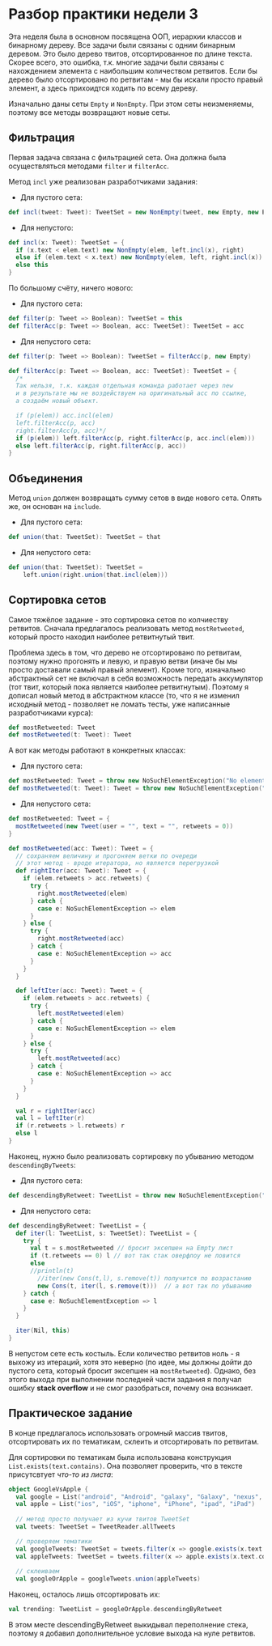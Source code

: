 # Разбор практики недели 3

Эта неделя была в основном посвящена ООП, иерархии классов и бинарному дереву. Все задачи были связаны с одним бинарным деревом. Это было дерево твитов, отсортированное по длине текста. Скорее всего, это ошибка, т.к. многие задачи были связаны с нахождением элемента с наибольшим количеством ретвитов. Если бы дерево было отсортировано по ретвитам - мы бы искали просто правый элемент, а здесь прихоидтся ходить по всему дереву.

Изначально даны сеты `Empty` и `NonEmpty`. При этом сеты неизменяемы, поэтому все методы возвращают новые сеты.


## Фильтрация

Первая задача связана с фильтрацией сета. Она должна была осуществляться методами `filter` и `filterAcc`. 

Метод `incl` уже реализован разработчиками задания:

- Для пустого сета:

```scala
def incl(tweet: Tweet): TweetSet = new NonEmpty(tweet, new Empty, new Empty)
```

- Для непустого:

```scala
def incl(x: Tweet): TweetSet = {
  if (x.text < elem.text) new NonEmpty(elem, left.incl(x), right)
  else if (elem.text < x.text) new NonEmpty(elem, left, right.incl(x))
  else this
}
```

По большому счёту, ничего нового:

- Для пустого сета:

```scala
def filter(p: Tweet => Boolean): TweetSet = this
def filterAcc(p: Tweet => Boolean, acc: TweetSet): TweetSet = acc
```

- Для непустого сета:

```scala
def filter(p: Tweet => Boolean): TweetSet = filterAcc(p, new Empty)

def filterAcc(p: Tweet => Boolean, acc: TweetSet): TweetSet = {
  /*
  Так нельзя, т.к. каждая отдельная команда работает через new
  и в результате мы не воздействуем на оригинальный acc по ссылке,
  а создаём новый объект.

  if (p(elem)) acc.incl(elem)
  left.filterAcc(p, acc)
  right.filterAcc(p, acc)*/
  if (p(elem)) left.filterAcc(p, right.filterAcc(p, acc.incl(elem)))
  else left.filterAcc(p, right.filterAcc(p, acc))
}
```


## Объединения

Метод `union` должен возвращать сумму сетов в виде нового сета. Опять же, он основан на `include`.

- Для пустого сета:

```scala
def union(that: TweetSet): TweetSet = that
```

- Для непустого сета:

```scala
def union(that: TweetSet): TweetSet =
    left.union(right.union(that.incl(elem)))
```


## Сортировка сетов

Самое тяжёлое задание - это сортировка сетов по колчиеству ретвитов. Сначала предлагалось реализовать метод `mostRetweeted`, который просто находил наиболее ретвитнутый твит.

Проблема здесь в том, что дерево не отсортировано по ретвитам, поэтому нужно прогонять и левую, и правую ветви (иначе бы мы просто доставали самый правый элемент). Кроме того, изначально абстрактный сет не включал в себя возможность передать аккумулятор (тот твит, который пока является наиболее ретвитнутым). Поэтому я дописал новый метод в абстрактном классе (то, что я не изменил исходный метод - позволяет не ломать тесты, уже написанные разработчиками курса):

```scala
def mostRetweeted: Tweet
def mostRetweeted(t: Tweet): Tweet
```

А вот как методы работают в конкретных классах:

- Для пустого сета:

```scala
def mostRetweeted: Tweet = throw new NoSuchElementException("No elements in empty set")
def mostRetweeted(t: Tweet): Tweet = throw new NoSuchElementException("No elements in empty set")
```

- Для непустого сета:

```scala
def mostRetweeted: Tweet = {
  mostRetweeted(new Tweet(user = "", text = "", retweets = 0))
}

def mostRetweeted(acc: Tweet): Tweet = {
  // сохраняем величину и прогоняем ветки по очереди
  // этот метод - вроде итератора, но является перегрузкой
  def rightIter(acc: Tweet): Tweet = {
    if (elem.retweets > acc.retweets) {
      try {
        right.mostRetweeted(elem)
      } catch {
        case e: NoSuchElementException => elem
      }
    } else {
      try {
        right.mostRetweeted(acc)
      } catch {
        case e: NoSuchElementException => acc
      }
    }
  }

  def leftIter(acc: Tweet): Tweet = {
    if (elem.retweets > acc.retweets) {
      try {
        left.mostRetweeted(elem)
      } catch {
        case e: NoSuchElementException => elem
      }
    } else {
      try {
        left.mostRetweeted(acc)
      } catch {
        case e: NoSuchElementException => acc
      }
    }
  }

  val r = rightIter(acc)
  val l = leftIter(r)
  if (r.retweets > l.retweets) r
  else l
}
```

Наконец, нужно было реализовать сортировку по убыванию методом `descendingByTweets`:

- Для пустого сета:

```scala
def descendingByRetweet: TweetList = throw new NoSuchElementException("No elements in empty set")
```

- Для непустого сета:

```scala
def descendingByRetweet: TweetList = {
  def iter(l: TweetList, s: TweetSet): TweetList = {
    try {
      val t = s.mostRetweeted // бросит эксепшен на Empty лист
      if (t.retweets == 0) l // вот так стак оверфлоу не ловится
      else
      //println(t)
        //iter(new Cons(t,l), s.remove(t)) получится по возрастанию
        new Cons(t, iter(l, s.remove(t)))  // а вот так по убыванию
    } catch {
      case e: NoSuchElementException => l
    }
  }

  iter(Nil, this)
}
```

В непустом сете есть костыль. Если количество ретвитов ноль - я выхожу из итераций, хотя это неверно (по идее, мы должны дойти до пустого сета, который бросит эксепшен на `mostRetweeted`). Однако, без этого выхода при выполнении последней части задания я получал ошибку **stack overflow** и не смог разобраться, почему она возникает.


## Практическое задание

В конце предлагалось использовать огромный массив твитов, отсортировать их по тематикам, склеить и отсортировать по ретвитам.

Для сортировки по тематикам была использована конструкция `List.exists(text.contains)`. Она позволяет проверить, что в тексте присутсвтует *что-то из листа*:

```scala
object GoogleVsApple {
  val google = List("android", "Android", "galaxy", "Galaxy", "nexus", "Nexus")
  val apple = List("ios", "iOS", "iphone", "iPhone", "ipad", "iPad")
  
  // метод просто получает из кучи твитов TweetSet
  val tweets: TweetSet = TweetReader.allTweets

  // проверяем тематики
  val googleTweets: TweetSet = tweets.filter(x => google.exists(x.text.contains))
  val appleTweets: TweetSet = tweets.filter(x => apple.exists(x.text.contains))
  
  // склеиваем
  val googleOrApple = googleTweets.union(appleTweets)
```

Наконец, осталось лишь отсортировать их:

```scala
val trending: TweetList = googleOrApple.descendingByRetweet
```

В этом месте descendingByRetweet выкидывал переполнение стека, поэтому я добавил дополнительное условие выхода на нуле ретвитов. 